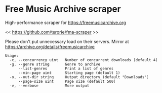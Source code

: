 # Free Music Archive scraper
High-performance scraper for https://freemusicarchive.org

 << https://github.com/terorie/fma-scraper >>

Please don't put unnecessary load on their servers.
Mirror at https://archive.org/details/freemusicarchive

```
Usage:
  -c, --concurrency uint   Number of concurrent downloads (default 4)
  -g, --genre string       Genre to archive
      --list-genres        Print a list of genres
      --min-page uint      Starting page (default 1)
  -o, --out-dir string     Output directory (default "Downloads")
      --page-size uint     Page size (default 500)
  -v, --verbose            More output
```
